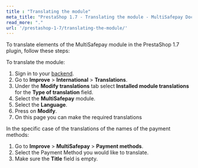 ```yaml
---
title : "Translating the module"
meta_title: "PrestaShop 1.7 - Translating the module - MultiSafepay Docs"
read_more: "."
url: '/prestashop-1-7/translating-the-module/'
---
```

To translate elements of the MultiSafepay module in the PrestaShop 1.7 plugin, follow these steps:

To translate the module:

1. Sign in to your [backend](/glossaries/multisafepay-glossary/#backend).
2. Go to **Improve** > **International** > **Translations**.
3. Under the **Modify translations** tab select **Installed module translations** for the **Type of translation** field.
4. Select the **MultiSafepay** module.
5. Select the **Language**.
6. Press on **Modify**.
7. On this page you can make the required translations


In the specific case of the translations of the names of the payment methods:

1. Go to **Improve** > **MultiSafepay** > **Payment methods**.
2. Select the Payment Method you would like to translate.
3. Make sure the **Title** field is empty.


    
